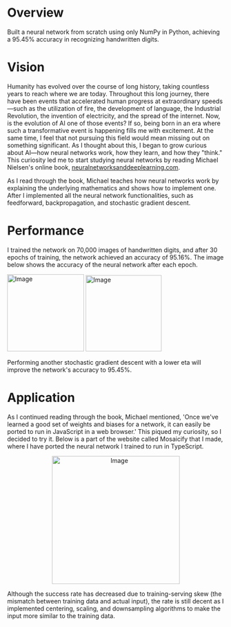 # Overview 
Built a neural network from scratch using only NumPy in Python, achieving a 95.45% accuracy in recognizing handwritten digits.

# Vision 
Humanity has evolved over the course of long history, taking countless years to reach where we are today. Throughout this long journey, there have been events that accelerated human progress at extraordinary speeds—such as the utilization of fire, the development of language, the Industrial Revolution, the invention of electricity, and the spread of the internet. Now, is the evolution of AI one of those events? If so, being born in an era where such a transformative event is happening fills me with excitement. At the same time, I feel that not pursuing this field would mean missing out on something significant. As I thought about this, I began to grow curious about AI—how neural networks work, how they learn, and how they "think." This curiosity led me to start studying neural networks by reading Michael Nielsen's online book, [neuralnetworksanddeeplearning.com](http://neuralnetworksanddeeplearning.com/).

As I read through the book, Michael teaches how neural networks work by explaining the underlying mathematics and shows how to implement one. After I implemented all the neural network functionalities, such as feedforward, backpropagation, and stochastic gradient descent.

# Performance
I trained the network on 70,000 images of handwritten digits, and after 30 epochs of training, the network achieved an accuracy of 95.16%. The image below shows the accuracy of the neural network after each epoch. 

<img width="178" alt="Image" src="https://github.com/user-attachments/assets/0c049289-f4c2-45dc-a5e9-a7f4eaa309b0" />   <img width="176" alt="Image" src="https://github.com/user-attachments/assets/0744bc64-72c1-4166-b4c8-495e80b4a23b" />

Performing another stochastic gradient descent with a lower eta will improve the network's accuracy to 95.45%.

# Application
As I continued reading through the book, Michael mentioned, 'Once we've learned a good set of weights and biases for a network, it can easily be ported to run in JavaScript in a web browser.' This piqued my curiosity, so I decided to try it. Below is a part of the website called Mosaicify that I made, where I have ported the neural network I trained to run in TypeScript.
<p align="center">
<img width="296" alt="Image" src="https://github.com/user-attachments/assets/70b5b880-c936-459b-8795-de5a0d81f3dc" />
</p>
Although the success rate has decreased due to training-serving skew (the mismatch between training data and actual input), the rate is still decent as I implemented centering, scaling, and downsampling algorithms to make the input more similar to the training data.
